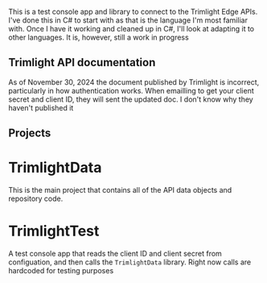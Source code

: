 This is a test console app and library to connect to the Trimlight Edge APIs. I've done this in C# to start with as that is the language I'm most familiar with. Once I have it working and cleaned up in C#, I'll look at adapting it to other languages. It is, however, still a work in progress

## Trimlight API documentation
As of November 30, 2024 the document published by Trimlight is incorrect, particularly in how authentication works. When emailling to get your client secret and client ID, they will sent the updated doc. I don't know why they haven't published it

## Projects

# TrimlightData
This is the main project that contains all of the API data objects and repository code. 

# TrimlightTest
A test console app that reads the client ID and client secret from configuation, and then calls the `TrimlightData` library. Right now calls are hardcoded for testing purposes